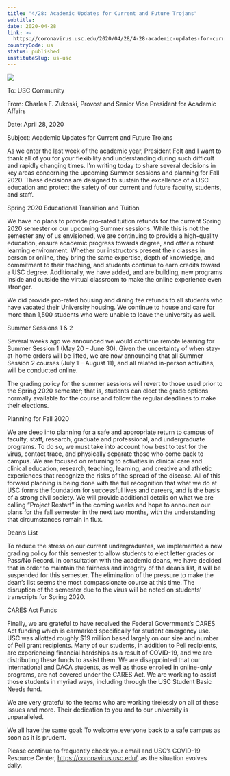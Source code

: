 ```yaml
---
title: "4/28: Academic Updates for Current and Future Trojans"
subtitle: 
date: 2020-04-28
link: >-
  https://coronavirus.usc.edu/2020/04/28/4-28-academic-updates-for-current-and-future-trojans/
countryCode: us
status: published
instituteSlug: us-usc
---
```

![](https://coronavirus.usc.edu/wp-content/uploads/2020/04/usc-logo-twitter-1-1024x512.png)

To: USC Community

From: Charles F. Zukoski, Provost and Senior Vice President for Academic Affairs

Date: April 28, 2020

Subject: Academic Updates for Current and Future Trojans

As we enter the last week of the academic year, President Folt and I want to thank all of you for your flexibility and understanding during such difficult and rapidly changing times. I’m writing today to share several decisions in key areas concerning the upcoming Summer sessions and planning for Fall 2020. These decisions are designed to sustain the excellence of a USC education and protect the safety of our current and future faculty, students, and staff.

Spring 2020 Educational Transition and Tuition

We have no plans to provide pro-rated tuition refunds for the current Spring 2020 semester or our upcoming Summer sessions. While this is not the semester any of us envisioned, we are continuing to provide a high-quality education, ensure academic progress towards degree, and offer a robust learning environment. Whether our instructors present their classes in person or online, they bring the same expertise, depth of knowledge, and commitment to their teaching, and students continue to earn credits toward a USC degree. Additionally, we have added, and are building, new programs inside and outside the virtual classroom to make the online experience even stronger.

We did provide pro-rated housing and dining fee refunds to all students who have vacated their University housing. We continue to house and care for more than 1,500 students who were unable to leave the university as well.

Summer Sessions 1 & 2

Several weeks ago we announced we would continue remote learning for Summer Session 1 (May 20 – June 30). Given the uncertainty of when stay-at-home orders will be lifted, we are now announcing that all Summer Session 2 courses (July 1 – August 11), and all related in-person activities, will be conducted online.

The grading policy for the summer sessions will revert to those used prior to the Spring 2020 semester; that is, students can elect the grade options normally available for the course and follow the regular deadlines to make their elections.

Planning for Fall 2020

We are deep into planning for a safe and appropriate return to campus of faculty, staff, research, graduate and professional, and undergraduate programs. To do so, we must take into account how best to test for the virus, contact trace, and physically separate those who come back to campus. We are focused on returning to activities in clinical care and clinical education, research, teaching, learning, and creative and athletic experiences that recognize the risks of the spread of the disease. All of this forward planning is being done with the full recognition that what we do at USC forms the foundation for successful lives and careers, and is the basis of a strong civil society. We will provide additional details on what we are calling “Project Restart” in the coming weeks and hope to announce our plans for the fall semester in the next two months, with the understanding that circumstances remain in flux.

Dean’s List

To reduce the stress on our current undergraduates, we implemented a new grading policy for this semester to allow students to elect letter grades or Pass/No Record. In consultation with the academic deans, we have decided that in order to maintain the fairness and integrity of the dean’s list, it will be suspended for this semester. The elimination of the pressure to make the dean’s list seems the most compassionate course at this time. The disruption of the semester due to the virus will be noted on students’ transcripts for Spring 2020.

CARES Act Funds

Finally, we are grateful to have received the Federal Government’s CARES Act funding which is earmarked specifically for student emergency use. USC was allotted roughly $19 million based largely on our size and number of Pell grant recipients. Many of our students, in addition to Pell recipients, are experiencing financial hardships as a result of COVID-19, and we are distributing these funds to assist them. We are disappointed that our international and DACA students, as well as those enrolled in online-only programs, are not covered under the CARES Act. We are working to assist those students in myriad ways, including through the USC Student Basic Needs fund.

We are very grateful to the teams who are working tirelessly on all of these issues and more. Their dedication to you and to our university is unparalleled.

We all have the same goal: To welcome everyone back to a safe campus as soon as it is prudent.

Please continue to frequently check your email and USC’s COVID-19 Resource Center, https://coronavirus.usc.edu/, as the situation evolves daily.


